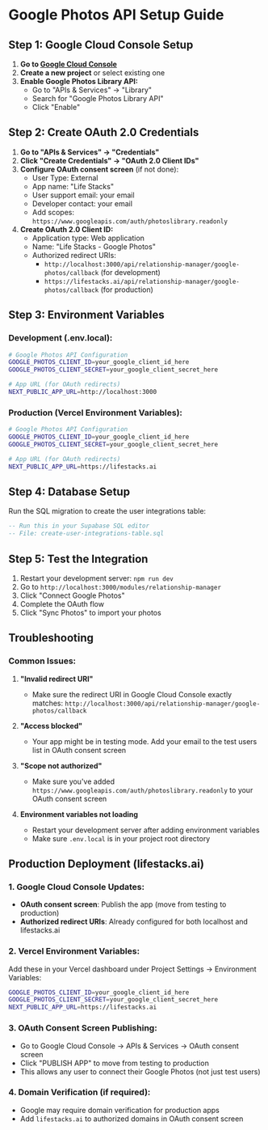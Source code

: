 # Google Photos API Setup Guide

## Step 1: Google Cloud Console Setup

1. **Go to [Google Cloud Console](https://console.cloud.google.com/)**
2. **Create a new project** or select existing one
3. **Enable Google Photos Library API:**
   - Go to "APIs & Services" → "Library"
   - Search for "Google Photos Library API"
   - Click "Enable"

## Step 2: Create OAuth 2.0 Credentials

1. **Go to "APIs & Services" → "Credentials"**
2. **Click "Create Credentials" → "OAuth 2.0 Client IDs"**
3. **Configure OAuth consent screen** (if not done):
   - User Type: External
   - App name: "Life Stacks"
   - User support email: your email
   - Developer contact: your email
   - Add scopes: `https://www.googleapis.com/auth/photoslibrary.readonly`
4. **Create OAuth 2.0 Client ID:**
   - Application type: Web application
   - Name: "Life Stacks - Google Photos"
   - Authorized redirect URIs: 
     - `http://localhost:3000/api/relationship-manager/google-photos/callback` (for development)
     - `https://lifestacks.ai/api/relationship-manager/google-photos/callback` (for production)

## Step 3: Environment Variables

### Development (.env.local):
```bash
# Google Photos API Configuration
GOOGLE_PHOTOS_CLIENT_ID=your_google_client_id_here
GOOGLE_PHOTOS_CLIENT_SECRET=your_google_client_secret_here

# App URL (for OAuth redirects)
NEXT_PUBLIC_APP_URL=http://localhost:3000
```

### Production (Vercel Environment Variables):
```bash
# Google Photos API Configuration
GOOGLE_PHOTOS_CLIENT_ID=your_google_client_id_here
GOOGLE_PHOTOS_CLIENT_SECRET=your_google_client_secret_here

# App URL (for OAuth redirects)
NEXT_PUBLIC_APP_URL=https://lifestacks.ai
```

## Step 4: Database Setup

Run the SQL migration to create the user integrations table:

```sql
-- Run this in your Supabase SQL editor
-- File: create-user-integrations-table.sql
```

## Step 5: Test the Integration

1. Restart your development server: `npm run dev`
2. Go to `http://localhost:3000/modules/relationship-manager`
3. Click "Connect Google Photos"
4. Complete the OAuth flow
5. Click "Sync Photos" to import your photos

## Troubleshooting

### Common Issues:

1. **"Invalid redirect URI"**
   - Make sure the redirect URI in Google Cloud Console exactly matches: `http://localhost:3000/api/relationship-manager/google-photos/callback`

2. **"Access blocked"**
   - Your app might be in testing mode. Add your email to the test users list in OAuth consent screen

3. **"Scope not authorized"**
   - Make sure you've added `https://www.googleapis.com/auth/photoslibrary.readonly` to your OAuth consent screen

4. **Environment variables not loading**
   - Restart your development server after adding environment variables
   - Make sure `.env.local` is in your project root directory

## Production Deployment (lifestacks.ai)

### 1. Google Cloud Console Updates:
- **OAuth consent screen**: Publish the app (move from testing to production)
- **Authorized redirect URIs**: Already configured for both localhost and lifestacks.ai

### 2. Vercel Environment Variables:
Add these in your Vercel dashboard under Project Settings → Environment Variables:
```bash
GOOGLE_PHOTOS_CLIENT_ID=your_google_client_id_here
GOOGLE_PHOTOS_CLIENT_SECRET=your_google_client_secret_here
NEXT_PUBLIC_APP_URL=https://lifestacks.ai
```

### 3. OAuth Consent Screen Publishing:
- Go to Google Cloud Console → APIs & Services → OAuth consent screen
- Click "PUBLISH APP" to move from testing to production
- This allows any user to connect their Google Photos (not just test users)

### 4. Domain Verification (if required):
- Google may require domain verification for production apps
- Add `lifestacks.ai` to authorized domains in OAuth consent screen
